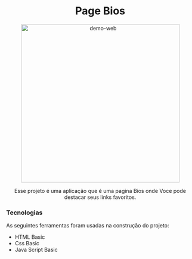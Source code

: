 <h1 align="center">Page Bios</h1>

<div align="center" >
  <img src="./Animação2.gif" alt="demo-web" height="425">
</div>

<p align="center">Esse projeto é uma aplicação que é uma pagina Bios onde Voce pode destacar seus links favoritos.</p>

### Tecnologias

As seguintes ferramentas foram usadas na construção do projeto:

- HTML Basic
- Css Basic
- Java Script Basic

